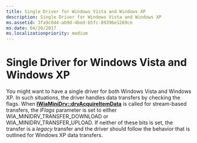 ```yaml
---
title: Single Driver for Windows Vista and Windows XP
description: Single Driver for Windows Vista and Windows XP
ms.assetid: 3fa9c044-ab9d-4bed-b5fc-89396e1269ce
ms.date: 04/20/2017
ms.localizationpriority: medium
---
```


# Single Driver for Windows Vista and Windows XP


You might want to have a single driver for both Windows Vista and Windows XP. In such situations, the driver handles data transfers by checking the flags. When [**IWiaMiniDrv::drvAcquireItemData**](https://msdn.microsoft.com/library/windows/hardware/ff543956) is called for stream-based transfers, the *lFlags* parameter is set to either WIA\_MINIDRV\_TRANSFER\_DOWNLOAD or WIA\_MINIDRV\_TRANSFER\_UPLOAD. If neither of these bits is set, the transfer is a *legacy* transfer and the driver should follow the behavior that is outlined for Windows XP data transfers.

 

 




